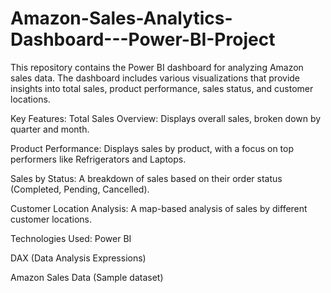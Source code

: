 # Amazon-Sales-Analytics-Dashboard---Power-BI-Project

This repository contains the Power BI dashboard for analyzing Amazon sales data. The dashboard includes various visualizations that provide insights into total sales, product performance, sales status, and customer locations.

Key Features:
Total Sales Overview: Displays overall sales, broken down by quarter and month.

Product Performance: Displays sales by product, with a focus on top performers like Refrigerators and Laptops.

Sales by Status: A breakdown of sales based on their order status (Completed, Pending, Cancelled).

Customer Location Analysis: A map-based analysis of sales by different customer locations.

Technologies Used:
Power BI

DAX (Data Analysis Expressions)

Amazon Sales Data (Sample dataset)
